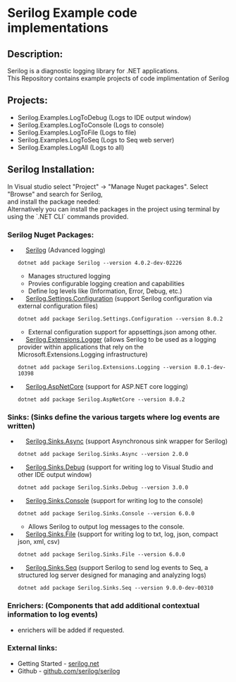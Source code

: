 <h1> Serilog Example code implementations </h1>

<h2>Description:</h2>
Serilog is a diagnostic logging library for .NET applications.
<br>This Repository contains example projects of code implimentation of Serilog

<h2>Projects:</h2>
<ul>
  <li>Serilog.Examples.LogToDebug (Logs to IDE output window)</li>
  <li>Serilog.Examples.LogToConsole (Logs to console)</li>
  <li>Serilog.Examples.LogToFile (Logs to file)</li>
  <li>Serilog.Examples.LogToSeq (Logs to Seq web server)</li>
  <li>Serilog.Examples.LogAll (Logs to all)</li>
</ul>

<h2>Serilog Installation:</h2>
In Visual studio select "Project" -> "Manage Nuget packages". Select "Browse" and search for Serilog,
<br>and install the package needed:
<br>Alternatively you can install the packages in the project using terminal by using the `.NET CLI` commands provided.

<h3>Serilog Nuget Packages:</h3>

<ul>
  <li><IMG  src="https://avatars.githubusercontent.com/u/5691010?s=200&amp;v=4" width="14<"/> <a href="https://www.nuget.org/packages/Serilog/4.0.2-dev-02226#readme-body-tab">Serilog</a> (Advanced logging)</li>
  
  ```dotnet add package Serilog --version 4.0.2-dev-02226```
  <ul>
    <li>Manages structured logging</li>
    <li>Provies configurable logging creation and capabilities</li>
    <li>Define log levels like (Information, Error, Debug, etc.)</li>
  </ul>
  <li><IMG  src="https://api.nuget.org/v3-flatcontainer/serilog.settings.configuration/8.0.2/icon" width="14<"/> <a href="https://www.nuget.org/packages/Serilog.Settings.Configuration#readme-body-tab">Serilog.Settings.Configuration</a> (support Serilog configuration via external configuration files)</li>
  
  ```dotnet add package Serilog.Settings.Configuration --version 8.0.2```
  <ul>
    <li>External configuration support for appsettings.json among other.</li>
  </ul>
  <li><IMG  src="https://api.nuget.org/v3-flatcontainer/serilog.extensions.logging/8.0.1-dev-10398/icon" width="14<"/> <a href="https://www.nuget.org/packages/Serilog.Extensions.Logging/8.0.1-dev-10398#readme-body-tab">Serilog.Extensions.Logger</a> (allows Serilog to be used as a logging provider within applications that rely on the Microsoft.Extensions.Logging infrastructure)</li>
  
  ```dotnet add package Serilog.Extensions.Logging --version 8.0.1-dev-10398```
  <li><IMG  src="https://avatars.githubusercontent.com/u/5691010?s=200&amp;v=4" width="14<"/> <a href="https://www.nuget.org/packages/Serilog.AspNetCore#readme-body-tab">Serilog.AspNetCore</a> (support for ASP.NET core logging)</li>
  
  ```dotnet add package Serilog.AspNetCore --version 8.0.2```
</ul>

<h3>Sinks: (Sinks define the various targets where log events are written)</h3>

<ul>
  <li><IMG  src="https://api.nuget.org/v3-flatcontainer/serilog.sinks.async/2.0.0/icon" width="14<"/> <a href="https://www.nuget.org/packages/Serilog.Sinks.Async#readme-body-tab">Serilog.Sinks.Async</a> (support Asynchronous sink wrapper for Serilog)</li>
  
  ```dotnet add package Serilog.Sinks.Async --version 2.0.0```
  <li><IMG  src="https://avatars.githubusercontent.com/u/5691010?s=200&amp;v=4" width="14<"/> <a href="https://www.nuget.org/packages/Serilog.Sinks.Debug#readme-body-tab">Serilog.Sinks.Debug</a> (support for writing log to Visual Studio and other IDE output window)</li>
  
  ```dotnet add package Serilog.Sinks.Debug --version 3.0.0```
  <li><IMG  src="https://avatars.githubusercontent.com/u/5691010?s=200&amp;v=4" width="14<"/> <a href="https://www.nuget.org/packages/Serilog.Sinks.Console#readme-body-tab">Serilog.Sinks.Console</a> (support for writing log to the console)</li>
  
  ```dotnet add package Serilog.Sinks.Console --version 6.0.0```
  <ul>
    <li>Allows Serilog to output log messages to the console.</li>
  </ul>
  <li><IMG  src="https://api.nuget.org/v3-flatcontainer/serilog.sinks.file/6.0.0/icon" width="14<"/> <a href="https://www.nuget.org/packages/Serilog.Sinks.File#readme-body-tab">Serilog.Sinks.File</a> (support for writing log to txt, log, json, compact json, xml, csv)</li>
  
  ```dotnet add package Serilog.Sinks.File --version 6.0.0```
  <li><IMG  src="https://api.nuget.org/v3-flatcontainer/serilog.sinks.seq/9.0.0-dev-00310/icon" width="14<"/> <a href="https://www.nuget.org/packages/Serilog.Sinks.Seq/9.0.0-dev-00310#readme-body-tab">Serilog.Sinks.Seq</a> (support Serilog to send log events to Seq, a structured log server designed for managing and analyzing logs)</li>
  
  ```dotnet add package Serilog.Sinks.Seq --version 9.0.0-dev-00310```
</ul>

<h3>Enrichers: (Components that add additional contextual information to log events)</h3>
<ul>
  <li>enrichers will be added if requested.</li>
</ul>

<h3>External links:</h3>
<ul>
  <li>Getting Started - <a href="https://serilog.net/">serilog.net</a></li>
  <li>Github - <a href="https://serilog.net/">github.com/serilog/serilog</a></li>
</ul>
